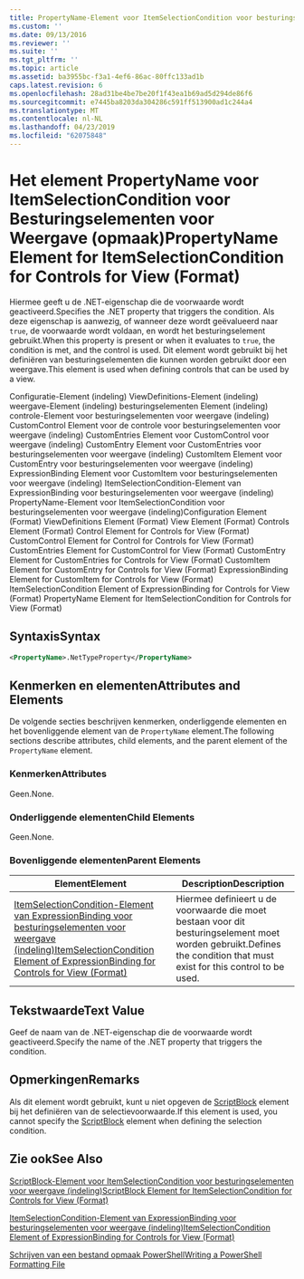 ```yaml
---
title: PropertyName-Element voor ItemSelectionCondition voor besturingselementen voor weergave (indeling) | Microsoft Docs
ms.custom: ''
ms.date: 09/13/2016
ms.reviewer: ''
ms.suite: ''
ms.tgt_pltfrm: ''
ms.topic: article
ms.assetid: ba3955bc-f3a1-4ef6-86ac-80ffc133ad1b
caps.latest.revision: 6
ms.openlocfilehash: 28ad31be4be7be20f1f43ea1b69ad5d294de86f6
ms.sourcegitcommit: e7445ba8203da304286c591ff513900ad1c244a4
ms.translationtype: MT
ms.contentlocale: nl-NL
ms.lasthandoff: 04/23/2019
ms.locfileid: "62075848"
---
```

# <a name="propertyname-element-for-itemselectioncondition-for-controls-for-view-format"></a><span data-ttu-id="06d23-102">Het element PropertyName voor ItemSelectionCondition voor Besturingselementen voor Weergave (opmaak)</span><span class="sxs-lookup"><span data-stu-id="06d23-102">PropertyName Element for ItemSelectionCondition for Controls for View (Format)</span></span>

<span data-ttu-id="06d23-103">Hiermee geeft u de .NET-eigenschap die de voorwaarde wordt geactiveerd.</span><span class="sxs-lookup"><span data-stu-id="06d23-103">Specifies the .NET property that triggers the condition.</span></span> <span data-ttu-id="06d23-104">Als deze eigenschap is aanwezig, of wanneer deze wordt geëvalueerd naar `true`, de voorwaarde wordt voldaan, en wordt het besturingselement gebruikt.</span><span class="sxs-lookup"><span data-stu-id="06d23-104">When this property is present or when it evaluates to `true`, the condition is met, and the control is used.</span></span> <span data-ttu-id="06d23-105">Dit element wordt gebruikt bij het definiëren van besturingselementen die kunnen worden gebruikt door een weergave.</span><span class="sxs-lookup"><span data-stu-id="06d23-105">This element is used when defining controls that can be used by a view.</span></span>

<span data-ttu-id="06d23-106">Configuratie-Element (indeling) ViewDefinitions-Element (indeling) weergave-Element (indeling) besturingselementen Element (indeling) controle-Element voor besturingselementen voor weergave (indeling) CustomControl Element voor de controle voor besturingselementen voor weergave (indeling) CustomEntries Element voor CustomControl voor weergave (indeling) CustomEntry Element voor CustomEntries voor besturingselementen voor weergave (indeling) CustomItem Element voor CustomEntry voor besturingselementen voor weergave (indeling) ExpressionBinding Element voor CustomItem voor besturingselementen voor weergave (indeling) ItemSelectionCondition-Element van ExpressionBinding voor besturingselementen voor weergave (indeling) PropertyName-Element voor ItemSelectionCondition voor besturingselementen voor weergave (indeling)</span><span class="sxs-lookup"><span data-stu-id="06d23-106">Configuration Element (Format) ViewDefinitions Element (Format) View Element (Format) Controls Element (Format) Control Element for Controls for View (Format) CustomControl Element for Control for Controls for View (Format) CustomEntries Element for CustomControl for View (Format) CustomEntry Element for CustomEntries for Controls for View (Format) CustomItem Element for CustomEntry for Controls for View (Format) ExpressionBinding Element for CustomItem for Controls for View (Format) ItemSelectionCondition Element of ExpressionBinding for Controls for View (Format) PropertyName Element for ItemSelectionCondition for Controls for View (Format)</span></span>

## <a name="syntax"></a><span data-ttu-id="06d23-107">Syntaxis</span><span class="sxs-lookup"><span data-stu-id="06d23-107">Syntax</span></span>

```xml
<PropertyName>.NetTypeProperty</PropertyName>
```

## <a name="attributes-and-elements"></a><span data-ttu-id="06d23-108">Kenmerken en elementen</span><span class="sxs-lookup"><span data-stu-id="06d23-108">Attributes and Elements</span></span>

<span data-ttu-id="06d23-109">De volgende secties beschrijven kenmerken, onderliggende elementen en het bovenliggende element van de `PropertyName` element.</span><span class="sxs-lookup"><span data-stu-id="06d23-109">The following sections describe attributes, child elements, and the parent element of the `PropertyName` element.</span></span>

### <a name="attributes"></a><span data-ttu-id="06d23-110">Kenmerken</span><span class="sxs-lookup"><span data-stu-id="06d23-110">Attributes</span></span>

<span data-ttu-id="06d23-111">Geen.</span><span class="sxs-lookup"><span data-stu-id="06d23-111">None.</span></span>

### <a name="child-elements"></a><span data-ttu-id="06d23-112">Onderliggende elementen</span><span class="sxs-lookup"><span data-stu-id="06d23-112">Child Elements</span></span>

<span data-ttu-id="06d23-113">Geen.</span><span class="sxs-lookup"><span data-stu-id="06d23-113">None.</span></span>

### <a name="parent-elements"></a><span data-ttu-id="06d23-114">Bovenliggende elementen</span><span class="sxs-lookup"><span data-stu-id="06d23-114">Parent Elements</span></span>

|<span data-ttu-id="06d23-115">Element</span><span class="sxs-lookup"><span data-stu-id="06d23-115">Element</span></span>|<span data-ttu-id="06d23-116">Description</span><span class="sxs-lookup"><span data-stu-id="06d23-116">Description</span></span>|
|-------------|-----------------|
|[<span data-ttu-id="06d23-117">ItemSelectionCondition-Element van ExpressionBinding voor besturingselementen voor weergave (indeling)</span><span class="sxs-lookup"><span data-stu-id="06d23-117">ItemSelectionCondition Element of ExpressionBinding for Controls for View (Format)</span></span>](./itemselectioncondition-element-for-expressionbinding-for-controls-for-view-format.md)|<span data-ttu-id="06d23-118">Hiermee definieert u de voorwaarde die moet bestaan voor dit besturingselement moet worden gebruikt.</span><span class="sxs-lookup"><span data-stu-id="06d23-118">Defines the condition that must exist for this control to be used.</span></span>|

## <a name="text-value"></a><span data-ttu-id="06d23-119">Tekstwaarde</span><span class="sxs-lookup"><span data-stu-id="06d23-119">Text Value</span></span>

<span data-ttu-id="06d23-120">Geef de naam van de .NET-eigenschap die de voorwaarde wordt geactiveerd.</span><span class="sxs-lookup"><span data-stu-id="06d23-120">Specify the name of the .NET property that triggers the condition.</span></span>

## <a name="remarks"></a><span data-ttu-id="06d23-121">Opmerkingen</span><span class="sxs-lookup"><span data-stu-id="06d23-121">Remarks</span></span>

<span data-ttu-id="06d23-122">Als dit element wordt gebruikt, kunt u niet opgeven de [ScriptBlock](./scriptblock-element-for-itemselectioncondition-for-controls-for-view-format.md) element bij het definiëren van de selectievoorwaarde.</span><span class="sxs-lookup"><span data-stu-id="06d23-122">If this element is used, you cannot specify the [ScriptBlock](./scriptblock-element-for-itemselectioncondition-for-controls-for-view-format.md) element when defining the selection condition.</span></span>

## <a name="see-also"></a><span data-ttu-id="06d23-123">Zie ook</span><span class="sxs-lookup"><span data-stu-id="06d23-123">See Also</span></span>

[<span data-ttu-id="06d23-124">ScriptBlock-Element voor ItemSelectionCondition voor besturingselementen voor weergave (indeling)</span><span class="sxs-lookup"><span data-stu-id="06d23-124">ScriptBlock Element for ItemSelectionCondition for Controls for View (Format)</span></span>](./scriptblock-element-for-itemselectioncondition-for-controls-for-view-format.md)

[<span data-ttu-id="06d23-125">ItemSelectionCondition-Element van ExpressionBinding voor besturingselementen voor weergave (indeling)</span><span class="sxs-lookup"><span data-stu-id="06d23-125">ItemSelectionCondition Element of ExpressionBinding for Controls for View (Format)</span></span>](./itemselectioncondition-element-for-expressionbinding-for-controls-for-view-format.md)

[<span data-ttu-id="06d23-126">Schrijven van een bestand opmaak PowerShell</span><span class="sxs-lookup"><span data-stu-id="06d23-126">Writing a PowerShell Formatting File</span></span>](./writing-a-powershell-formatting-file.md)
